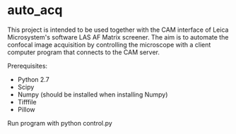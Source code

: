auto_acq
========
This project is intended to be used together with the CAM interface of
Leica Microsystem's software LAS AF Matrix screener. The aim is to automate
the confocal image acquisition by controlling the microscope with a client
computer program that connects to the CAM server.

Prerequisites:

- Python 2.7
- Scipy
- Numpy (should be installed when installing Numpy)
- Tifffile
- Pillow

Run program with python control.py

